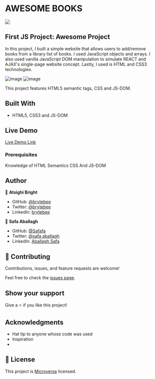 # AWESOME BOOKS
![](https://github.com/brytebee/AwesomeBooks)

## First JS Project: Awesome Project

In this project, I built a simple website that allows users to add/remove books from a library list of books. I used JavaScript objects and arrays. I also used vanilla JavaScript DOM manipulation to simulate REACT and AJAX's single-page website concept. Lastly, I used is HTML and CSS3 technologies.

![image](https://user-images.githubusercontent.com/27709832/129063785-ecfed30f-4b35-4a0d-9714-55171548d766.png)
![image](https://user-images.githubusercontent.com/27709832/129064020-9fdc3f72-2205-4cd6-8c40-2203dbad40a7.png)


This project features HTML5 semantic tags, CSS and JS-DOM.

## Built With

- HTML5, CSS3 and JS-DOM

## Live Demo

[Live Demo Link](https://brytebee.github.io/AwesomeBooks/)


### Prerequisites

Knowledge of HTML Semantics CSS And JS-DOM


## Author

👤 **Atsighi Bright**

- GitHub: [@brytebee](https://github.com/brytebee)
- Twitter: [@brytebee](https://twitter.com/brytebee)
- LinkedIn: [brytebee](https://www.linkedin.com/in/brytebee/)

👤 **Safa Aballagh**

- GitHub: [@Safafa](https://github.com/safafa)
- Twitter: [@safa aballagh](https://twitter.com/Aballagh_S)
- LinkedIn: [Aballagh Safa](https://www.linkedin.com/in/aballaghsafa/)

## 🤝 Contributing

Contributions, issues, and feature requests are welcome!

Feel free to check the [issues page](https://github.com/brytebee/Afro-Music-Concert/issues).

## Show your support

Give a ⭐️ if you like this project!

## Acknowledgments

- Hat tip to anyone whose code was used
- Inspiration
-

## 📝 License

This project is [Microverse](https://www.microverse.org/) licensed.
